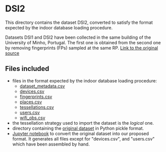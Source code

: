 # DSI2

This directory contains the dataset DSI2, converted to satisfy the format expected by the indoor database loading procedure.

Datasets DSI1 and DSI2 have been collected in the same building of the University of Minho, Portugal. The first one is obtained from the second one by removing fingerprints (FPs) sampled at the same RP. [Link to the original source](https://zenodo.org/record/3778646#.YnPqGNpByUk)


## Files included

* files in the format expected by the indoor database loading procedure:
  * [dataset_metadata.csv](https://github.com/dslab-uniud/Database-indoor/blob/main/Datasets/converted_datasets/DSI2/dataset_metadata.csv)
  * [devices.csv](https://github.com/dslab-uniud/Database-indoor/blob/main/Datasets/converted_datasets/DSI2/devices.csv)
  * [fingerprints.csv](https://github.com/dslab-uniud/Database-indoor/blob/main/Datasets/converted_datasets/DSI2/fingerprints.csv)
  * [places.csv](https://github.com/dslab-uniud/Database-indoor/blob/main/Datasets/converted_datasets/DSI2/places.csv)
  * [tessellations.csv](https://github.com/dslab-uniud/Database-indoor/blob/main/Datasets/converted_datasets/DSI2/tessellations.csv)
  * [users.csv](https://github.com/dslab-uniud/Database-indoor/blob/main/Datasets/converted_datasets/DSI2/users.csv)
  * [wifi_obs.csv](https://github.com/dslab-uniud/Database-indoor/blob/main/Datasets/converted_datasets/DSI2/wifi_obs.csv)
* the tessellation strategy used to import the dataset is the _logical_ one.
* directory containing the [original dataset](https://github.com/dslab-uniud/Database-indoor/blob/main/Datasets/raw_datasets/DSI/DSI2/) in Python pickle format.
* [Jupyter notebook](https://github.com/dslab-uniud/Database-indoor/blob/main/Datasets/dsi_convert.ipynb) to convert the original dataset into our proposed format. It generates all files except for "devices.csv", and "users.csv" which have been assembled by hand.
